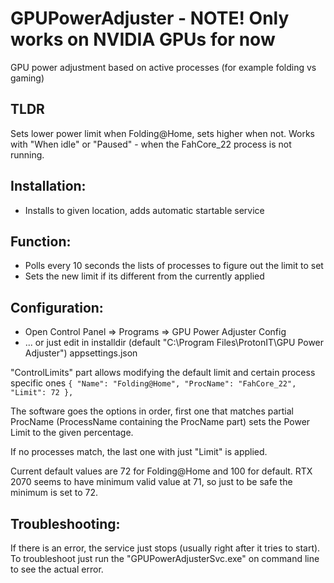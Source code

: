 # GPUPowerAdjuster - NOTE! Only works on NVIDIA GPUs for now
GPU power adjustment based on active processes (for example folding vs gaming)

## TLDR
Sets lower power limit when Folding@Home, sets higher when not. Works with "When idle" or "Paused" - when the FahCore_22 process is not running.


## Installation:
- Installs to given location, adds automatic startable service

## Function:
- Polls every 10 seconds the lists of processes to figure out the limit to set
- Sets the new limit if its different from the currently applied

## Configuration:
- Open Control Panel => Programs => GPU Power Adjuster Config
- ... or just edit in installdir (default "C:\Program Files\ProtonIT\GPU Power Adjuster") appsettings.json

"ControlLimits" part allows modifying the default limit and certain process specific ones
`
      {
        "Name": "Folding@Home",
        "ProcName": "FahCore_22",
        "Limit": 72
      },
`

The software goes the options in order, first one that matches partial ProcName (ProcessName containing the ProcName part) sets the Power Limit to the given percentage.

If no processes match, the last one with just "Limit" is applied.

Current default values are 72 for Folding@Home and 100 for default. RTX 2070 seems to have minimum valid value at 71, so just to be safe the minimum is set to 72.

## Troubleshooting:

If there is an error, the service just stops (usually right after it tries to start). To troubleshoot just run the "GPUPowerAdjusterSvc.exe" on command line to see the actual error.

